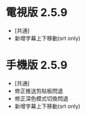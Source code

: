 # 電視版 2.5.9

* [共通]
* 新增字幕上下移動(srt only)

# 手機版 2.5.9

* [共通]
* 修正推送剪貼板閃退
* 修正深色模式切換閃退
* 新增字幕上下移動(srt only)